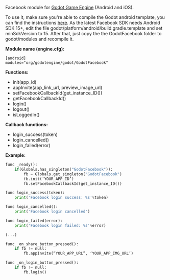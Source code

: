 Facebook module for [Godot Game Engine](http://godotengine.org/) (Android and iOS). 

To use it, make sure you're able to compile the Godot android template, you can find the instructions [here](http://docs.godotengine.org/en/latest/reference/compiling_for_android.html). As the latest Facebook SDK needs Android SDK 15+, edit the file godot/platform/android/build.gradle.template and set minSdkVersion to 15. After that, just copy the the GodotFacebook folder to godot/modules and recompile it.


**Module name (engine.cfg):**
```
[android]
modules="org/godotengine/godot/GodotFacebook"
```

**Functions:**
* init(app_id)
* appInvite(app_link_url, preview_image_url)
* setFacebookCallbackId(get_instance_ID())
* getFacebookCallbackId()
* login()
* logout()
* isLoggedIn()

**Callback functions:**
* login_success(token)
* login_cancelled()
* login_failed(error)

**Example:**
```python
func _ready():
    if(Globals.has_singleton("GodotFacebook")):
        fb = Globals.get_singleton("GodotFacebook")
        fb.init(‘YOUR_APP_ID’)
        fb.setFacebookCallbackId(get_instance_ID())

func login_success(token):
    print('Facebook login success: %s'%token)

func login_cancelled():
    print('Facebook login cancelled')

func login_failed(error):
    print('Facebook login failed: %s'%error)

(...)

func _on_share_button_pressed():
    if fb != null:
        fb.appInvite(“YOUR_APP_URL”, ‘YOUR_APP_IMG_URL’)

func _on_login_button_pressed():
    if fb != null:
        fb.login()
```        

